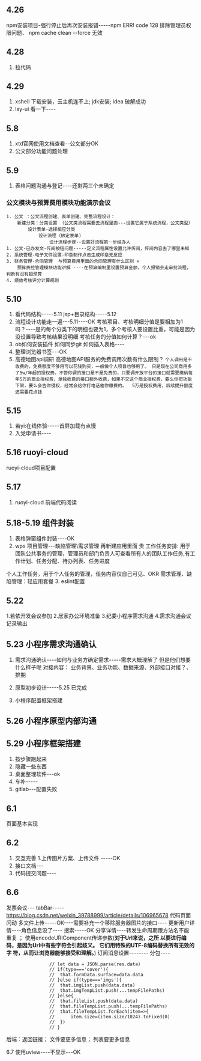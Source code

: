 

## 4.26
npm安装项目-强行停止后再次安装报错-----npm ERR! code 128    排除管理员权限问题、 npm cache clean --force 无效

## 4.28
1. 拉代码

## 4.29
1. xshell 下载安装，云主机连不上; jdk安装; idea 破解成功
2. lay-ui 看一下----

## 5.8
1. xtd官网使用文档查看--公文部分OK
2. 公文部分功能问题处理
## 5.9
1. 表格问题沟通与登记----还剩两三个未确定
### 公文模块与预算费用模块功能演示会议
	1. 公文 ：公文流程创建、表单创建、完整流程设计：
		新建分类：分类设置 （公文类流程需要去流程里面---设置它属于系统流程，公文类型）
			设计表单-选择相应分类
				设计流程（绑定表单)
					设计流程步骤--设置好流程第一步经办人
	1. 公文-已办发文-传阅按钮问题-----定义流程属性设置允许传阅，传阅内容去了哪里未知
	2. 系统管理-电子文件设置-印章制作点击生成印章无反应
	3. 财务管理-合同管理  与预算费用里面的合同管理有什么区别 +  
		预算费控管理模块功能讲解 ----在预算编制里设置预算金额，个人报销会走审批流程，判断有没有超预算
	4. 绩效考核评分计算规则

## 5.10
1. 看代码结构-----5.11 jsp+目录结构-----5.12
2. 流程设计功能走一遍---5.11----OK
	考核项目、考核明细分值是要相加为1吗？----是的每个分类下的明细也要为1，多个考核人要设置比重，可能是因为没设置导致考核结果没明细
	考核任务的分值如何计算？---ok
3. ob如何安装插件  如何同步git   如何插入表格----
4. 整理浏览器书签---OK
5. 高德地图api调研
高德地图API服务的免费调用次数有什么限制？
	```个人调用是不收费的，免费额度不够用可以花钱购买，一般做个人项目也够用了。 只是现在公司商用多了5w/年起的授权费。不管你调的接口是不是免费的，只要调开放平台的接口就需要缴纳每年5万的商业授权费，单独收费的接口额外收费，如果不交这个商业授权费，要么你把功能下架，要么会告你侵权，经常会给你打电话催你缴费的。  5万是授权费用，后续提升额度还需要花点钱```


## 5.15
1. 若yi:在线体验-----首屏加载有点慢
2. 入党申请书----

## 5.16 ruoyi-cloud
ruoyi-cloud项目配置

## 5.17 
1. ruoyi-cloud 前端代码阅读

## 5.18-5.19 组件封装
1. 表格弹窗组件封装----OK
2. wps 项目管理---缺陷管理\需求管理  再新建应用里面 贵
工作任务安排: 用于团队公共事务的管理，管理员和部门负责人可查看所有人的团队工作任务,有工作计划、任务分配、待办列表、任务进度

个人工作任务，用于个人任务的管理，任务内容仅自己可见、OKR
需求管理、缺陷管理：轻应用套餐
3. eslint配置

## 5.22 
1.若依开发会议参加
2.居家办公环境准备
3.纪委小程序需求沟通
4.需求沟通会议记录输出

## 5.23 小程序需求沟通确认
1. 需求沟通确认----如何与业务方确定需求-----需求大概理解了 但是他们想要什么样子呢
对接内容： 业务背景、业务功能、数据来源、外部接口对接？、排期

2. 原型初步设计-----5.25 已完成
3. 小程序配置框架搭建

## 5.26 小程序原型内部沟通


## 5.29 小程序框架搭建
1.  按步骤跑起来
2. 隐藏一些东西
3. 桌面整理软件---ok
4. 车补-----
5. gitlab---配置失败


## 6.1 
页面基本实现

## 6.2
1. 交互完善  1.上传图片方案、上传文件 -----OK
2. 接口文档---
3. 代码提交问题----

## 6.6 
发票会议---
tabBar-----https://blog.csdn.net/weixin_39788999/article/details/106965678 代码页面闪动
多文件上传-----OK----需要补充一个移除服务器图片的接口----
更新用户详情----角色信息没了----
搜索-----OK
分享详情----转发生命周期跟方法名不能 重复 ；
  使用encodeURIComponent传递参数(**对于Url来说，之所 以要进行编码，是因为Url中有些字符会引起歧义。** **它们用特殊的UTF-8编码替换所有无效的字 符，从而让浏览器能够接受和理解。**)
订阅消息设置--------
分包----

			        // let data = JSON.parse(res.data) 
					// if(type==='cover'){
					// 	that.formData.surface=data.data
					// }else if(type==='imgs'){
					// 	that.imgList.push(data.data)
					// 	that.imgTempList.push(...tempFilePaths)
					// }else{
					// 	that.fileList.push(data.data)
					// 	that.fileTempList.push(...tempFilePaths)
					// 	that.fileTempList.forEach(item=>{
					// 		item.size=(item.size/1024).toFixed(0)
					// 	})
					// }

后端：返回链接； 文件要更多信息； 列表要更多信息


6.7  使用uview----不显示---OK


